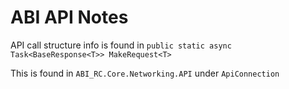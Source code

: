 # ABI API Notes

API call structure info is found in `public static async Task<BaseResponse<T>> MakeRequest<T>`

This is found in `ABI_RC.Core.Networking.API` under `ApiConnection`
